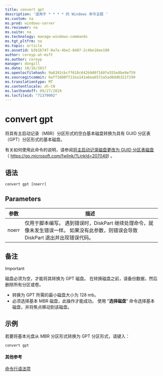 ```yaml
---
title: convert gpt
description: '适用于 * * * * 的 Windows 命令主题 '
ms.custom: na
ms.prod: windows-server
ms.reviewer: na
ms.suite: na
ms.technology: manage-windows-commands
ms.tgt_pltfrm: na
ms.topic: article
ms.assetid: b3b1b747-0a7a-4be2-8487-2c4be16ee190
author: coreyp-at-msft
ms.author: coreyp
manager: dongill
ms.date: 10/16/2017
ms.openlocfilehash: 9a6392cbcff618c642b9d0f168fe555e8be9e759
ms.sourcegitcommit: 6aff3d88ff22ea141a6ea6572a5ad8dd6321f199
ms.translationtype: MT
ms.contentlocale: zh-CN
ms.lasthandoff: 09/27/2019
ms.locfileid: "71379092"
---
```

# <a name="convert-gpt"></a>convert gpt



将具有主启动记录（MBR）分区形式的空白基本磁盘转换为具有 GUID 分区表（GPT）分区形式的基本磁盘。

有关如何使用此命令的说明，请参阅[将主启动记录磁盘更改为 GUID 分区表磁盘](https://go.microsoft.com/fwlink/?LinkId=207049)（ https://go.microsoft.com/fwlink/?LinkId=207049) 。

## <a name="syntax"></a>语法

```
convert gpt [noerr]
```

## <a name="parameters"></a>Parameters

|参数|描述|
|---------|-----------|
|noerr|仅用于脚本编写。 遇到错误时，DiskPart 继续处理命令，就像未发生错误一样。 如果没有此参数，则错误会导致 DiskPart 退出并出现错误代码。|

## <a name="remarks"></a>备注

> [!IMPORTANT]
> 磁盘必须为空，才能将其转换为 GPT 磁盘。 在转换磁盘之前，请备份数据，然后删除所有分区或卷。
> -   转换为 GPT 所需的最小磁盘大小为 128 mb。
> -   必须选择基本 MBR 磁盘，此操作才能成功。 使用 "**选择磁盘**" 命令选择基本磁盘，并将焦点移动到该磁盘。

## <a name="BKMK_examples"></a>示例

若要将基本光盘从 MBR 分区形式转换为 GPT 分区形式，请键入：
```
convert gpt
```

#### <a name="additional-references"></a>其他参考

[命令行语法项](command-line-syntax-key.md)

